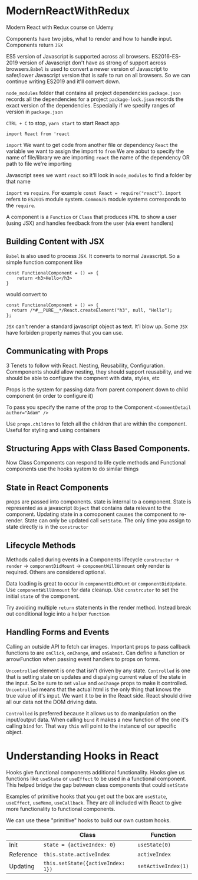 # ModernReactWithRedux
Modern React with Redux course on Udemy


Components have two jobs, what to render and how to handle input. Components return `JSX`

ES5 version of Javascript is supported across all browsers. ES2016-ES-2019 version of Javascript don't have as strong of support across browsers.`Babel` is used to convert a newer version of Javascript to safer/lower Javascript version that is safe to run on all browsers. So we can continue writing ES2019 and it'll convert down.

`node_modules` folder that contains all project dependencies
`package.json` records all the dependencies for a project
`package-lock.json` records the exact version of the dependencies. Especially if we specify ranges of version in `package.json`

`CTRL + C` to stop, `yarn start` to start React app

`import React from 'react`

`import` We want to get code from another file or dependency
`React` the variable we want to assign the import to
`from` We are aobut to specify the name of file/library we are importing
`react` the name of the dependency OR path to file we're importing

Javascript sees we want `react` so it'll look in `node_modules` to find a folder by that name

`import` vs `require`. For example `const React = require("react")`. `import` refers to `ES2015` module system. `CommonJS` module systems corresponds to the `require`.

A component is a `Function` or `Class` that produces `HTML` to show a user (using JSX) and handles feedback from the user (via event handlers)

## Building Content with JSX

`Babel` is also used to process `JSX`. It converts to normal Javascript. So a simple function component like

```
const FunctionalComponent = () => {
    return <h3>Hello</h3>
}
```

would convert to 

```
const FunctionalComponent = () => {
  return /*#__PURE__*/React.createElement("h3", null, "Hello");
};
```

`JSX` can't render a standard javascript object as text. It'l blow up. Some `JSX` have forbiden property names that you can use.

## Communicating with Props

3 Tenets to follow with React. Nesting, Reusability, Configuration. Commponents should allow nesting, they should support reusability, and we should be able to configure the compnent with data, styles, etc

Props is the system for passing data from parent component down to child component (in order to configure it)

To pass you specify the name of the prop to the Component `<CommentDetail author="Adam" />`

Use `props.children` to fetch all the children that are within the component. Useful for styling and using containers

## Structuring Apps with Class Based Components.

Now Class Components can respond to life cycle methods and Functional components use the hooks system to do similar things

## State in React Components

props are passed into components. state is internal to a component. State is represented as a javascript `Object` that contains data relevant to the component. Updating state in a comoponent causes the component to re-render. State can only be updated call `setState`. The only time you assign to state directly is in the `constructor`

## Lifecycle Methods

Methods called during events in a Components lifecycle `constructor` -> `render` -> `componentDidMount` -> `componentWillUnmount` only render is required. Others are considered optional.

Data loading is great to occur in `componentDidMOunt` or `componentDidUpdate`. Use `componentWillUnmount` for data cleanup. Use `constrcutor` to set the initial `state` of the component.

Try avoiding multiple `return` statements in the render method. Instead break out conditional logic into a helper `function`

## Handling Forms and Events

Calling an outside API to fetch car images. Important props to pass callback functions to are `onClick`, `onChange`, and `onSubmit`. Can define a function or arrowFunction when passing event handlers to props on forms.

`Uncontrolled` element is one that isn't driven by any state. `Controlled` is one that is setting state on updates and dispalying current value of the state in the input. So be sure to set `value` and `onChange` props to make it controlled. `Uncontrolled` means that the actual html is the only thing that knows the true value of it's input. We want it to be in the React side. React should drive all our data not the DOM driving data.

`Controlled` is preferred because it allows us to do manipulation on the input/output data. When calling `bind` it makes a new function of the one it's calling `bind` for. That way `this` will point to the instance of our specific object.

# Understanding Hooks in React

Hooks give functional components additional functionality. Hooks give us functions like `useState` or `useEffect` to be used in a functional component. This helped bridge the gap between class components that could `setState`

Examples of primitive hooks that you get out the box are `useState`, `useEffect`, `useMemo`, `useCallback`. They are all included with React to give more functionality to functional components.

We can use these "primitive" hooks to build our own custom hooks.

|              | Class     | Function |
|--------------|-----------|------------|
| Init         | `state = {activeIndex: 0}`       |`useState(0)`       |
| Reference    | `this.state.activeIndex`         | `activeIndex`       |
| Updating     | `this.setState({activeIndex: 1})`| `setActiveIndex(1)`       |